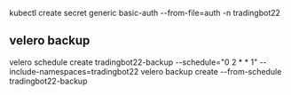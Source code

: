 kubectl create secret generic basic-auth --from-file=auth -n tradingbot22  

## velero backup 

velero schedule create tradingbot22-backup --schedule="0 2 * * 1" --include-namespaces=tradingbot22
velero backup create --from-schedule tradingbot22-backup